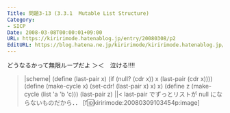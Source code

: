 ```yaml
---
Title: 問題3-13 (3.3.1  Mutable List Structure)
Category:
- SICP
Date: 2008-03-08T00:00:01+09:00
URL: https://kiririmode.hatenablog.jp/entry/20080308/p2
EditURL: https://blog.hatena.ne.jp/kiririmode/kiririmode.hatenablog.jp/atom/entry/8454420450078215344
---
```


どうなるかって無限ループだよ ＞＜　泣ける!!!!
>|scheme|
(define (last-pair x)
  (if (null? (cdr x))
      x
      (last-pair (cdr x))))
(define (make-cycle x)
  (set-cdr! (last-pair x) x)
  x)
(define z (make-cycle (list 'a 'b 'c)))
(last-pair z)
||<
last-pair でずっとリストが null にならないものだから．．
[f:id:kiririmode:20080309103454p:image]
